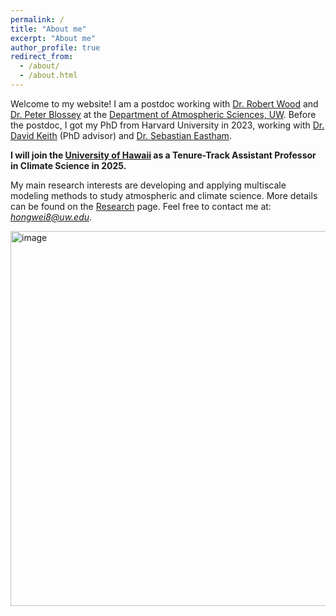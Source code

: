 ```yaml
---
permalink: /
title: "About me"
excerpt: "About me"
author_profile: true
redirect_from:
  - /about/
  - /about.html
---
```


Welcome to my website! I am a postdoc working with [Dr. Robert Wood](https://atmos.uw.edu/faculty-and-research/core-faculty/robert-wood/) and [Dr. Peter Blossey](https://atmos.uw.edu/faculty-and-research/core-faculty/peter-blossey/) at the [Department of Atmospheric Sciences, UW](https://atmos.uw.edu/faculty-and-research/postdoctoral-researchers/). Before the postdoc, I got my PhD from Harvard University in 2023, working with [Dr. David Keith](https://keith.seas.harvard.edu/people/david-keith) (PhD advisor) and [Dr. Sebastian Eastham](https://globalchange.mit.edu/about-us/personnel/eastham-sebastian). <br />

**I will join the [University of Hawaii](https://www.soest.hawaii.edu/atmo/index.php/2023/10/31/oceanography-atmospheric-sciences-more-highly-ranked-for-program-excellence/) as a Tenure-Track Assistant Professor in Climate Science in 2025.**  <br />

My main research interests are developing and applying multiscale modeling methods to study atmospheric and climate science. More details can be found on the [Research](https://hongwei8sun.github.io/research/) page. Feel free to contact me at: *hongwei8@uw.edu*. <br />

<p align="left">
<img width="600" alt="image" src="https://github.com/user-attachments/assets/318b34fe-7b95-492e-8285-489f22971dd3">
</p>
